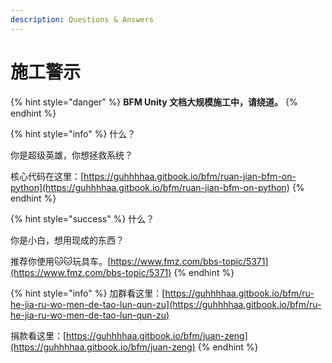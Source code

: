 ```yaml
---
description: Questions & Answers
---
```


# 施工警示

{% hint style="danger" %}
**BFM Unity 文档大规模施工中，请绕道。**
{% endhint %}

{% hint style="info" %}
什么？

你是超级英雄，你想拯救系统？  
  
核心代码在这里：[https://guhhhhaa.gitbook.io/bfm/ruan-jian-bfm-on-python](https://guhhhhaa.gitbook.io/bfm/ruan-jian-bfm-on-python)
{% endhint %}

{% hint style="success" %}
什么？  
  
你是小白，想用现成的东西？  
  
推荐你使用🐱🐱玩具车。[https://www.fmz.com/bbs-topic/5371](https://www.fmz.com/bbs-topic/5371)
{% endhint %}

{% hint style="info" %}
加群看这里：[https://guhhhhaa.gitbook.io/bfm/ru-he-jia-ru-wo-men-de-tao-lun-qun-zu](https://guhhhhaa.gitbook.io/bfm/ru-he-jia-ru-wo-men-de-tao-lun-qun-zu)  
  
捐款看这里：[https://guhhhhaa.gitbook.io/bfm/juan-zeng](https://guhhhhaa.gitbook.io/bfm/juan-zeng)
{% endhint %}

